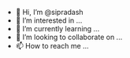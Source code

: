 - 👋 Hi, I’m @sipradash
- 👀 I’m interested in ...
- 🌱 I’m currently learning ...
- 💞️ I’m looking to collaborate on ...
- 📫 How to reach me ...

<!---
sipradash/sipradash is a ✨ special ✨ repository because its `README.md` (this file) appears on your GitHub profile.
You can click the Preview link to take a look at your changes.
--->
